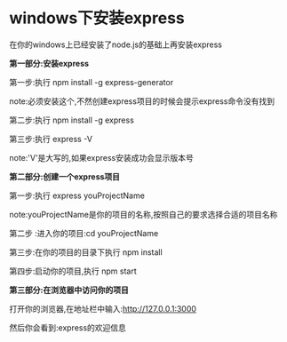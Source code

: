 # windows下安装express

在你的windows上已经安装了node.js的基础上再安装express

**第一部分:安装express** 

第一步:执行 npm install -g express-generator 

note:必须安装这个,不然创建express项目的时候会提示express命令没有找到

第二步:执行 npm install -g express

第三步:执行 express -V

note:'V'是大写的,如果express安装成功会显示版本号

**第二部分:创建一个express项目** 

第一步:执行 express youProjectName

note:youProjectName是你的项目的名称,按照自己的要求选择合适的项目名称

第二步 :进入你的项目:cd youProjectName

第三步:在你的项目的目录下执行 npm install

第四步:启动你的项目,执行 npm start

**第三部分:在浏览器中访问你的项目**

打开你的浏览器,在地址栏中输入:http://127.0.0.1:3000

然后你会看到:express的欢迎信息 